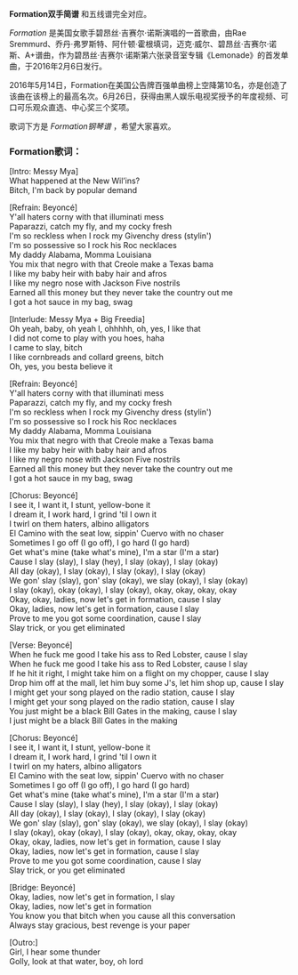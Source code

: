 

**Formation双手简谱** 和五线谱完全对应。

_Formation_ 是美国女歌手碧昂丝·吉赛尔·诺斯演唱的一首歌曲，由Rae
Sremmurd、乔丹·弗罗斯特、阿什顿·霍根填词，迈克·威尔、碧昂丝·吉赛尔·诺斯、A+谱曲，作为碧昂丝·吉赛尔·诺斯第六张录音室专辑《Lemonade》的首发单曲，于2016年2月6日发行。

2016年5月14日，Formation在美国公告牌百强单曲榜上空降第10名，亦是创造了该曲在该榜上的最高名次。6月26日，获得由黑人娱乐电视奖授予的年度视频、可口可乐观众直选、中心奖三个奖项。

歌词下方是 _Formation钢琴谱_ ，希望大家喜欢。

### Formation歌词：

[Intro: Messy Mya]  
What happened at the New Wil’ins?  
Bitch, I'm back by popular demand

[Refrain: Beyoncé]  
Y'all haters corny with that illuminati mess  
Paparazzi, catch my fly, and my cocky fresh  
I'm so reckless when I rock my Givenchy dress (stylin')  
I'm so possessive so I rock his Roc necklaces  
My daddy Alabama, Momma Louisiana  
You mix that negro with that Creole make a Texas bama  
I like my baby heir with baby hair and afros  
I like my negro nose with Jackson Five nostrils  
Earned all this money but they never take the country out me  
I got a hot sauce in my bag, swag

[Interlude: Messy Mya + Big Freedia]  
Oh yeah, baby, oh yeah I, ohhhhh, oh, yes, I like that  
I did not come to play with you hoes, haha  
I came to slay, bitch  
I like cornbreads and collard greens, bitch  
Oh, yes, you besta believe it

[Refrain: Beyoncé]  
Y'all haters corny with that illuminati mess  
Paparazzi, catch my fly, and my cocky fresh  
I'm so reckless when I rock my Givenchy dress (stylin')  
I'm so possessive so I rock his Roc necklaces  
My daddy Alabama, Momma Louisiana  
You mix that negro with that Creole make a Texas bama  
I like my baby heir with baby hair and afros  
I like my negro nose with Jackson Five nostrils  
Earned all this money but they never take the country out me  
I got a hot sauce in my bag, swag

[Chorus: Beyoncé]  
I see it, I want it, I stunt, yellow-bone it  
I dream it, I work hard, I grind 'til I own it  
I twirl on them haters, albino alligators  
El Camino with the seat low, sippin' Cuervo with no chaser  
Sometimes I go off (I go off), I go hard (I go hard)  
Get what's mine (take what's mine), I'm a star (I'm a star)  
Cause I slay (slay), I slay (hey), I slay (okay), I slay (okay)  
All day (okay), I slay (okay), I slay (okay), I slay (okay)  
We gon' slay (slay), gon' slay (okay), we slay (okay), I slay (okay)  
I slay (okay), okay (okay), I slay (okay), okay, okay, okay, okay  
Okay, okay, ladies, now let's get in formation, cause I slay  
Okay, ladies, now let's get in formation, cause I slay  
Prove to me you got some coordination, cause I slay  
Slay trick, or you get eliminated

[Verse: Beyoncé]  
When he fuck me good I take his ass to Red Lobster, cause I slay  
When he fuck me good I take his ass to Red Lobster, cause I slay  
If he hit it right, I might take him on a flight on my chopper, cause I slay  
Drop him off at the mall, let him buy some J's, let him shop up, cause I slay  
I might get your song played on the radio station, cause I slay  
I might get your song played on the radio station, cause I slay  
You just might be a black Bill Gates in the making, cause I slay  
I just might be a black Bill Gates in the making

[Chorus: Beyoncé]  
I see it, I want it, I stunt, yellow-bone it  
I dream it, I work hard, I grind 'til I own it  
I twirl on my haters, albino alligators  
El Camino with the seat low, sippin' Cuervo with no chaser  
Sometimes I go off (I go off), I go hard (I go hard)  
Get what's mine (take what's mine), I'm a star (I'm a star)  
Cause I slay (slay), I slay (hey), I slay (okay), I slay (okay)  
All day (okay), I slay (okay), I slay (okay), I slay (okay)  
We gon' slay (slay), gon' slay (okay), we slay (okay), I slay (okay)  
I slay (okay), okay (okay), I slay (okay), okay, okay, okay, okay  
Okay, okay, ladies, now let's get in formation, cause I slay  
Okay, ladies, now let's get in formation, cause I slay  
Prove to me you got some coordination, cause I slay  
Slay trick, or you get eliminated

[Bridge: Beyoncé]  
Okay, ladies, now let's get in formation, I slay  
Okay, ladies, now let's get in formation  
You know you that bitch when you cause all this conversation  
Always stay gracious, best revenge is your paper

[Outro:]  
Girl, I hear some thunder  
Golly, look at that water, boy, oh lord

